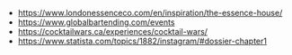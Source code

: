 - https://www.londonessenceco.com/en/inspiration/the-essence-house/
- https://www.globalbartending.com/events
- https://cocktailwars.ca/experiences/cocktail-wars/
- https://www.statista.com/topics/1882/instagram/#dossier-chapter1
